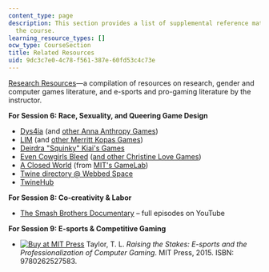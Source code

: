 ```yaml
---
content_type: page
description: This section provides a list of supplemental reference materials for
  the course.
learning_resource_types: []
ocw_type: CourseSection
title: Related Resources
uid: 9dc3c7e0-4c78-f561-387e-60fd53c4c73e
---
```


[Research Resources](http://tltaylor.com/teaching/)—a compilation of resources on research, gender and computer games literature, and e-sports and pro-gaming literature by the instructor.

**For Session 6: Race, Sexuality, and Queering Game Design**

*   [Dys4ia](https://docubase.mit.edu/project/dys4ia/) (and [other Anna Anthropy Games](https://w.itch.io/))
*   [LIM](http://gameartshow.siggraph.org/gas/lim/) (and [other Merritt Kopas Games](https://a-dire-fawn.itch.io/))
*   [Deirdra "Squinky" Kiai's Games](https://squinky.me/)
*   [Even Cowgirls Bleed](http://scoutshonour.com/cowgirl/) ([and other Christine Love Games](http://loveconquersallgam.es/))
*   [A Closed World](http://gambit.mit.edu/loadgame/summer2011/aclosedworld_play.php) (from [MIT's GameLab](http://gamelab.mit.edu/games/))
*   [Twine directory @ Webbed Space](http://l.j-factor.com/twine/)
*   [TwineHub](http://twinehub.weebly.com/)

**For Session 8: Co-creativity & Labor**

*   [The Smash Brothers Documentary](https://www.youtube.com/playlist?list=PLoUHkRwnRH-KTCH3tJ9WvsWWPEgUu-y6d) – full episodes on YouTube

**For Session 9: E-sports & Competitive Gaming**

*   [![Buy at MIT Press](/images/mp_logo.gif)](https://mitpress.mit.edu/9780262527583) Taylor, T. L. _Raising the Stakes: E-sports and the Professionalization of Computer Gaming_. MIT Press, 2015. ISBN: 9780262527583.